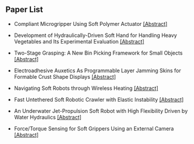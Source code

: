## Paper List

- Compliant Microgripper Using Soft Polymer Actuator
[[Abstract]](https://events.infovaya.com/presentation?id=91250)

- Development of Hydraulically-Driven Soft Hand for Handling Heavy Vegetables and Its Experimental Evaluation
[[Abstract]](https://events.infovaya.com/presentation?id=91253)

- Two-Stage Grasping: A New Bin Picking Framework for Small Objects
[[Abstract]](https://events.infovaya.com/presentation?id=91256)

- Electroadhesive Auxetics As Programmable Layer Jamming Skins for Formable Crust Shape Displays
[[Abstract]](https://events.infovaya.com/presentation?id=91259)

- Navigating Soft Robots through Wireless Heating
[[Abstract]](https://events.infovaya.com/presentation?id=91262)

- Fast Untethered Soft Robotic Crawler with Elastic Instability
[[Abstract]](https://events.infovaya.com/presentation?id=91265)

- An Underwater Jet-Propulsion Soft Robot with High Flexibility Driven by Water Hydraulics
[[Abstract]](https://events.infovaya.com/presentation?id=91268)

- Force/Torque Sensing for Soft Grippers Using an External Camera
[[Abstract]](https://events.infovaya.com/presentation?id=91271)

